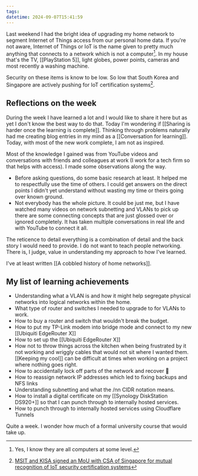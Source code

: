 ```yaml
---
tags: 
datetime: 2024-09-07T15:41:59
---
```

Last weekend I had the bright idea of upgrading my home network to segment Internet of Things access from our personal home data. If you're not aware, Internet of Things or IoT is the name given to pretty much anything that connects to a network which is not a computer[^1]. In my house that's the TV, [[PlayStation 5]], light globes, power points, cameras and most recently a washing machine.

Security on these items is know to be low. So low that South Korea and Singapore are actively pushing for IoT certification systems[^2].
## Reflections on the week
During the week I have learned a lot and I would like to share it here but as yet I don't know the best way to do that. Today I'm wondering if [[Sharing is harder once the learning is complete]]. Thinking through problems naturally had me creating blog entries in my mind as a [[Conversation for learning]]. Today, with most of the new work complete, I am not as inspired.

Most of the knowledge I gained was from YouTube videos and conversations with friends and colleagues at work (I work for a tech firm so that helps with access). I made some observations along the way.

- Before asking questions, do some basic research at least. It helped me to respectfully use the time of others. I could get answers on the direct points I didn't yet understand without wasting my time or theirs going over known ground.
- Not everybody has the whole picture. It could be just me, but I have watched many videos on network subnetting and VLANs to pick up there are some connecting concepts that are just glossed over or ignored completely. It has taken multiple conversations in real life and with YouTube to connect it all.

The reticence to detail everything is a combination of detail and the back story I would need to provide. I do not want to teach people networking. There is, I judge, value in understanding my approach to how I've learned.

I've at least written [[A cobbled history of home networks]].
## My list of learning achievements
- Understanding what a VLAN is and how it might help segregate physical networks into logical networks within the home.
- What type of router and switches I needed to upgrade to for VLANs to work.
- How to buy a router and switch that wouldn't break the budget.
- How to put my TP-Link modem into bridge mode and connect to my new [[Ubiquiti EdgeRouter X]]
- How to set up the [[Ubiquiti EdgeRouter X]]
- How not to throw things across the kitchen when being frustrated by it not working and wriggly cables that would not sit where I wanted them. [[Keeping my cool]] can be difficult at times when working on a project where nothing goes right.
- How to accidentally lock off parts of the network and recover 🙂
- How to reassign network IP addresses which led to fixing backups and NFS links
- Understanding subnetting and what the /nn CIDR notation means.
- How to install a digital certificate on my [[Synology DiskStation DS920+]] so that I can punch through to internally hosted services.
- How to punch through to internally hosted services using Cloudflare Tunnels

Quite a week. I wonder how much of a formal university course that would take up.

[^1]: Yes, I know they are all computers at some level.
[^2]: [MSIT and KISA signed an MoU with CSA of Singapore for mutual recognition of IoT security certification systems](https://www.msit.go.kr/eng/bbs/view.do?sCode=eng&mId=4&mPid=2&pageIndex=&bbsSeqNo=42&nttSeqNo=938&searchOpt=ALL&searchTxt=)